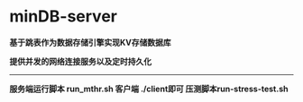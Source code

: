 # minDB-server

**基于跳表作为数据存储引擎实现KV存储数据库**

**提供并发的网络连接服务以及定时持久化**

****

**服务端运行脚本 run_mthr.sh 客户端 ./client即可 压测脚本run-stress-test.sh**
